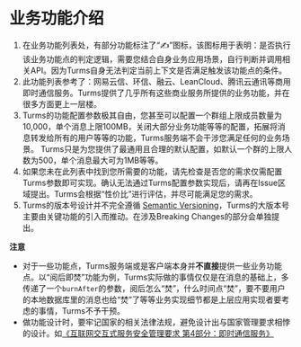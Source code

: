 # 业务功能介绍

1. 在业务功能列表处，有部分功能标注了“✍”图标，该图标用于表明：是否执行该业务功能点的判定逻辑，需要您结合自身业务应用场景，自行判断并调用相关API。因为Turms自身无法判定当前上下文是否满足触发该功能点的条件。
2. 此功能列表参考了：网易云信、环信、融云、LeanCloud、腾讯云通讯等商用即时通信服务。Turms提供了几乎所有这些商业服务所提供的业务功能，并在很多方面更上一层楼。
3. Turms的功能配置参数极其自由，您甚至可以配置一个群组上限成员数量为10,000，单个消息上限100MB，关闭大部分业务功能等等的配置，拓展将消息转发给所有的用户等等的功能，Turms服务端不会干涉您满足任何的业务场景。
   Turms只是为您提供了最通用且合理的默认配置，如默认一个群的上限人数为500，单个消息最大可为1MB等等。
4. 如果您未在此列表中找到您所需要的功能，请先检查是否您的需求仅需配置Turms参数即可实现。确认无法通过Turms配置参数实现后，请再在Issue区域提出。Turms会根据“性价比”进行评估，并尽可能满足您的需求。
5. Turms的版本号设计并不完全遵循 [Semantic Versioning](https://github.com/semver/semver/blob/master/semver.md)，Turms的大版本号主要由关键功能的引入而推动。在涉及Breaking Changes的部分会单独提出。

**注意**

* 对于一些功能点，Turms服务端或是客户端本身并**不直接**提供一些业务功能点。以“阅后即焚”功能为例，Turms实际做的事情仅仅是在消息的基础上，多传递了一个`burnAfter`的参数，阅后怎么“焚”，什么时间点“焚”，要不要用户的本地数据库里的消息也给“焚”了等等业务实现细节都是上层应用实现者要考虑的事情，Turms不予干预。
* 做功能设计时，要牢记国家的相关法律法规，避免设计出与国家管理要求相悖的设计。如[《互联网交互式服务安全管理要求 第4部分：即时通信服务》](http://www.beian.gov.cn/portal/downloadFile?id=79&token=61c8efb8-ce86-4b5b-8d8a-57c66ac5451a)

